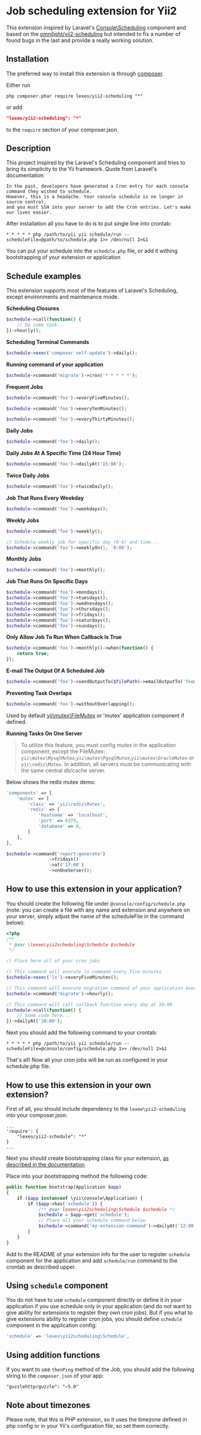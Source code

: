 Job scheduling extension for Yii2
=================================

This extension inspired by Laravel's [Console\Scheduling](https://laravel.com/docs/master/scheduling) component
and based on the [omnilight/yii2-scheduling](https://github.com/omnilight/yii2-scheduling)
but intended to fix a number of found bugs in the last and provide a really working solution.

Installation
------------

The preferred way to install this extension is through [composer](http://getcomposer.org/download/).

Either run

```
php composer.phar require lexeo/yii2-scheduling "*"
```

or add

```json
"lexeo/yii2-scheduling": "*"
```

to the `require` section of your composer.json.

Description
-----------

This project inspired by the Laravel's Scheduling component and tries to bring its simplicity to the Yii framework.
Quote from Laravel's documentation:

```
In the past, developers have generated a Cron entry for each console command they wished to schedule.
However, this is a headache. Your console schedule is no longer in source control,
and you must SSH into your server to add the Cron entries. Let's make our lives easier.
```

After installation all you have to do is to put single line into crontab:

```
* * * * * php /path/to/yii yii schedule/run --scheduleFile=@path/to/schedule.php 1>> /dev/null 2>&1
```

You can put your schedule into the `schedule.php` file, or add it withing bootstrapping of your extension or
application

Schedule examples
-----------------

This extension supports most of the features of Laravel's Scheduling, except environments and maintenance mode.

**Scheduling Closures**

```php
$schedule->call(function() {
    // Do some task...
})->hourly();
```

**Scheduling Terminal Commands**

```php
$schedule->exec('composer self-update')->daily();
```

**Running command of your application**

```php
$schedule->command('migrate')->cron('* * * * *');
```

**Frequent Jobs**

```php
$schedule->command('foo')->everyFiveMinutes();

$schedule->command('foo')->everyTenMinutes();

$schedule->command('foo')->everyThirtyMinutes();
```

**Daily Jobs**

```php
$schedule->command('foo')->daily();
```

**Daily Jobs At A Specific Time (24 Hour Time)**

```php
$schedule->command('foo')->dailyAt('15:00');
```

**Twice Daily Jobs**

```php
$schedule->command('foo')->twiceDaily();
```

**Job That Runs Every Weekday**

```php
$schedule->command('foo')->weekdays();
```

**Weekly Jobs**

```php
$schedule->command('foo')->weekly();

// Schedule weekly job for specific day (0-6) and time...
$schedule->command('foo')->weeklyOn(1, '8:00');
```

**Monthly Jobs**

```php
$schedule->command('foo')->monthly();
```

**Job That Runs On Specific Days**

```php
$schedule->command('foo')->mondays();
$schedule->command('foo')->tuesdays();
$schedule->command('foo')->wednesdays();
$schedule->command('foo')->thursdays();
$schedule->command('foo')->fridays();
$schedule->command('foo')->saturdays();
$schedule->command('foo')->sundays();
```

**Only Allow Job To Run When Callback Is True**

```php
$schedule->command('foo')->monthly()->when(function() {
    return true;
});
```

**E-mail The Output Of A Scheduled Job**

```php
$schedule->command('foo')->sendOutputTo($filePath)->emailOutputTo('foo@example.com');
```

**Preventing Task Overlaps**

```php
$schedule->command('foo')->withoutOverlapping();
```
Used by default [yii\mutex\FileMutex](https://www.yiiframework.com/doc/api/2.0/yii-mutex-filemutex) or 'mutex' application component if defined.

**Running Tasks On One Server**

>To utilize this feature, you must config mutex in the application component, except the FileMutex:  `yii\mutex\MysqlMutex`,`yii\mutex\PgsqlMutex`,`yii\mutex\OracleMutex` or `yii\redis\Mutex`. In addition, all servers must be communicating with the same central db/cache server.

Below shows the redis mutex demo:

```php
'components' => [
    'mutex' => [
        'class' => 'yii\redis\Mutex',
        'redis' => [
            'hostname' => 'localhost',
            'port' => 6379,
            'database' => 0,
        ]
    ],
],
```

```php
$schedule->command('report:generate')
                ->fridays()
                ->at('17:00')
                ->onOneServer();
```

How to use this extension in your application?
----------------------------------------------

You should create the following file under `@console/config/schedule.php` (note: you can create a file with any name
and extension and anywhere on your server, simply adjust the name of the scheduleFile in the command below):

```php
<?php
/**
 * @var \lexeo\yii2scheduling\Schedule $schedule
 */

// Place here all of your cron jobs

// This command will execute ls command every five minutes
$schedule->exec('ls')->everyFiveMinutes();

// This command will execute migration command of your application every hour
$schedule->command('migrate')->hourly();

// This command will call callback function every day at 10:00
$schedule->call(function() {
    // Some code here...
})->dailyAt('10:00');

```

Next you should add the following command to your crontab:
```
* * * * * php /path/to/yii yii schedule/run --scheduleFile=@console/config/schedule.php 1>> /dev/null 2>&1
```

That's all! Now all your cron jobs will be run as configured in your schedule.php file.

How to use this extension in your own extension?
------------------------------------------------

First of all, you should include dependency to the `lexeo\yii2-scheduling` into your composer.json:

```
...
'require': {
    "lexeo/yii2-schedule": "*"
}
...
```

Next you should create bootstrapping class for your extension, [as described in the documentation](http://www.yiiframework.com/doc-2.0/guide-structure-extensions.html#bootstrapping-classes)

Place into your bootstrapping method the following code:

```php
public function bootstrap(Application $app)
{
    if ($app instanceof \yii\console\Application) {
        if ($app->has('schedule')) {
            /** @var lexeo\yii2scheduling\Schedule $schedule */
            $schedule = $app->get('schedule');
            // Place all your schedule command below
            $schedule->command('my-extension-command')->dailyAt('12:00');
        }
    }
}
```

Add to the README of your extension info for the user to register `schedule` component for the application
and add `schedule/run` command to the crontab as described upper.

Using `schedule` component
--------------------------

You do not have to use `schedule` component directly or define it in your application if you use schedule only in your application (and do not want to give ability for extensions to register they own cron jobs). 
But if you what to give extensions ability to register cron jobs, you should define `schedule` component in the application config:

```php
'schedule' => 'lexeo\yii2scheduling\Schedule',
```

Using addition functions
------------------------

If you want to use `thenPing` method of the Job, you should add the following string to the `composer.json` of your app:
```
"guzzlehttp/guzzle": "~5.0"
```

Note about timezones
--------------------

Please note, that this is PHP extension, so it uses the timezone defined in php config or in your Yii's configuration file,
so set them correctly.
